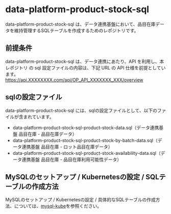 # data-platform-product-stock-sql  
data-platform-product-stock-sql は、データ連携基盤において、品目在庫データを維持管理するSQLテーブルを作成するためのレポジトリです。  

## 前提条件  
data-platform-product-stock-sql は、データ連携にあたり、API を利用し、本レポジトリ の sql 設定ファイルの内容は、下記 URL の API 仕様を前提としています。  
https://api.XXXXXXXX.com/api/OP_API_XXXXXXX_XXX/overview      

## sqlの設定ファイル

data-platform-product-stock-sql には、sqlの設定ファイルとして、以下のファイルが含まれています。  

* data-platform-product-stock-sql-product-stock-data.sql（データ連携基盤 品目在庫 - 品目在庫データ）
* data-platform-product-stock-sql-product-stock-by-batch-data.sql（データ連携基盤 品目在庫 - ロット品目在庫データ）
* data-platform-product-stock-sql-product-stock-availability-data.sql（データ連携基盤 品目在庫 - 品目在庫利用可能性データ）

## MySQLのセットアップ / Kubernetesの設定 / SQLテーブルの作成方法
MySQLのセットアップ / Kubernetesの設定 / 具体的なSQLテーブルの作成方法、については、[mysql-kube](https://github.com/latonaio/mysql-kube)を参照ください。
